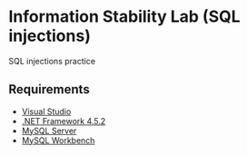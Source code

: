 # Information Stability Lab (SQL injections)
SQL injections practice

## Requirements
* [Visual Studio](https://www.visualstudio.com/downloads)
* [.NET Framework 4.5.2](https://www.microsoft.com/en-us/download/details.aspx?id=42642)
* [MySQL Server](https://dev.mysql.com/downloads/installer/)
* [MySQL Workbench](https://dev.mysql.com/downloads/workbench/)
